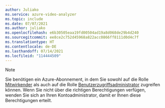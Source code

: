 ```yaml
---
author: Juliako
ms.service: azure-video-analyzer
ms.topic: include
ms.date: 07/07/2021
ms.author: juliako
ms.openlocfilehash: e6b30505eaa19fd00504ad19a8d068de29b4d240
ms.sourcegitcommit: ee8ce2c752d45968a822acc0866ff8111d0d4c7f
ms.translationtype: HT
ms.contentlocale: de-DE
ms.lasthandoff: 07/14/2021
ms.locfileid: "114444509"
---
```

> [!NOTE]    
> Sie benötigen ein Azure-Abonnement, in dem Sie sowohl auf die Rolle [Mitwirkender](../../../../role-based-access-control/built-in-roles.md#contributor) als auch auf die Rolle [Benutzerzugriffsadministrator](../../../../role-based-access-control/built-in-roles.md#user-access-administrator) zugreifen können. Wenn Sie nicht über die richtigen Berechtigungen verfügen, wenden Sie sich an Ihren Kontoadministrator, damit er Ihnen diese Berechtigungen erteilt.